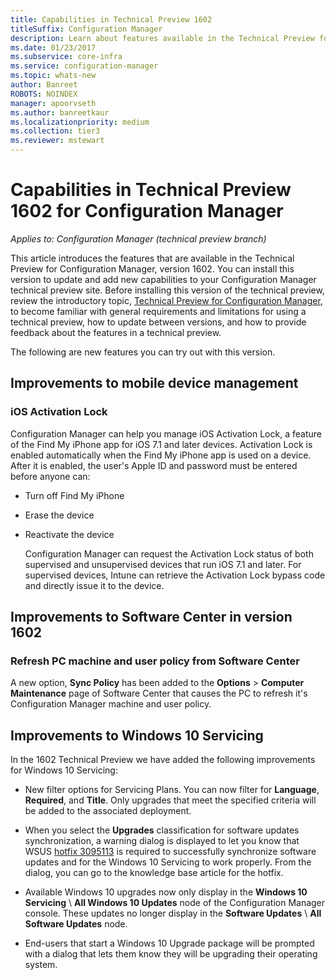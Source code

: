 ```yaml
---
title: Capabilities in Technical Preview 1602
titleSuffix: Configuration Manager
description: Learn about features available in the Technical Preview for Configuration Manager, version 1602.
ms.date: 01/23/2017
ms.subservice: core-infra
ms.service: configuration-manager
ms.topic: whats-new
author: Banreet
ROBOTS: NOINDEX
manager: apoorvseth
ms.author: banreetkaur
ms.localizationpriority: medium
ms.collection: tier3
ms.reviewer: mstewart
---
```

# Capabilities in Technical Preview 1602 for Configuration Manager

*Applies to: Configuration Manager (technical preview branch)*

This article introduces the features that are available in the Technical Preview for Configuration Manager, version 1602. You can install this version to update and add new capabilities to your Configuration Manager technical preview site. Before installing this version of the technical preview, review the introductory topic, [Technical Preview for Configuration Manager](../../core/get-started/technical-preview.md), to become familiar with general requirements and limitations for using a technical preview, how to update between versions, and how to provide feedback about the features in a technical preview.

 The following are new features you can try out with this version.

##  <a name="BKMK_MDM"></a> Improvements to mobile device management

### iOS Activation Lock
 Configuration Manager can help you manage iOS Activation Lock, a feature of the Find My iPhone app for iOS 7.1 and later devices. Activation Lock is enabled automatically when the Find My iPhone app is used on a device. After it is enabled, the user's Apple ID and password must be entered before anyone can:

- Turn off Find My iPhone

- Erase the device

- Reactivate the device

  Configuration Manager can request the Activation Lock status of both supervised and unsupervised devices that run iOS 7.1 and later. For supervised devices, Intune can retrieve the Activation Lock bypass code and directly issue it to the device.

##  <a name="BKMK_SC1601"></a> Improvements to Software Center in version 1602

### Refresh PC machine and user policy from Software Center
 A new option, **Sync Policy** has been added to the **Options** > **Computer Maintenance** page of Software Center that causes the PC to refresh it's Configuration Manager machine and user policy.

##  <a name="BKMK_Win10Servicing"></a> Improvements to Windows 10 Servicing
 In the 1602 Technical Preview we have added the following improvements for Windows 10 Servicing:

-   New filter options for Servicing Plans.  You can now filter for **Language**, **Required**, and **Title**. Only upgrades that meet the specified criteria will be added to the associated deployment.

-   When you select the **Upgrades** classification for software updates synchronization, a warning dialog is displayed to let you know that WSUS [hotfix 3095113](https://support.microsoft.com/kb/3095113) is required to successfully synchronize software updates and for the Windows 10 Servicing  to work properly.  From the dialog, you can go to the knowledge base article for the hotfix.

-   Available Windows 10 upgrades now only display in the **Windows 10 Servicing** \ **All Windows 10 Updates** node of the Configuration Manager console. These updates no longer display in the **Software Updates** \ **All Software Updates** node.

-   End-users that start a Windows 10 Upgrade package will be prompted with a dialog that lets them know they will be upgrading their operating system.
